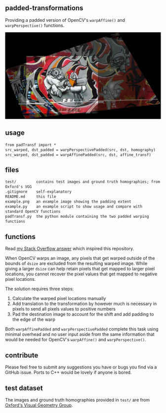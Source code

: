 ## padded-transformations
Providing a padded version of OpenCV's `warpAffine()` and `warpPerspective()` functions.

![Example image](example.png "Example output")

## usage
    from padTransf import *
    src_warped, dst_padded = warpPerspectivePadded(src, dst, homography)
    src_warped, dst_padded = warpAffinePadded(src, dst, affine_transf)
    
## files
    test/         contains test images and ground truth homographies; from Oxford's VGG
    .gitignore    self-explanatory
    README.md     this file
    example.png   an example image showing the padding extent
    example.py    an example script to show usage and compare with standard OpenCV functions
    padTransf.py  the python module containing the two padded warping functions
    
## functions

Read [my Stack Overflow answer](https://stackoverflow.com/questions/44457064/displaying-stitched-images-together-without-cutoff-using-warpaffine/44459869#44459869) which inspired this repository.

When OpenCV warps an image, any pixels that get warped outside of the bounds of `dsize` are excluded from the resulting warped image. While giving a larger `dsize` can help retain pixels that get mapped to larger pixel locations, you cannot recover the pixel values that get mapped to negative pixel locations. 

The solution requires three steps:
1. Calculate the warped pixel locations manually
2. Add translation to the transformation by however much is necessary in pixels to send all pixels values to positive numbers
3. Pad the destination image to account for the shift and add padding to the edge of the warp

Both `warpAffinePadded` and `warpPerspectivePadded` complete this task using minimal overhead and no user input aside from the same information that would be needed for OpenCV's `warpAffine()` and `warpPerspective()`.

## contribute

Please feel free to submit any suggestions you have or bugs you find via a GitHub issue. Ports to C++ would be lovely if anyone is bored.

## test dataset

The images and ground truth homographies provided in `test/` are from [Oxford's Visual Geometry Group](http://www.robots.ox.ac.uk/~vgg/data5.html).
